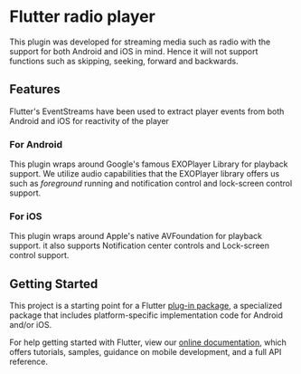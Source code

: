 # Flutter radio player

This plugin was developed for streaming media such as radio with the support for both Android and iOS in mind.
Hence it will not support functions such as skipping, seeking, forward and backwards.

## Features
Flutter's EventStreams have been used to extract player events from both Android and iOS for reactivity of the player

### For Android
This plugin wraps around Google's famous EXOPlayer Library for playback support. We utilize audio capabilities that
the EXOPlayer library offers us such as *foreground* running and notification control and lock-screen control support.

### For iOS
This plugin wraps around Apple's native AVFoundation for playback support. it also supports Notification center
controls and Lock-screen control support.

## Getting Started

This project is a starting point for a Flutter
[plug-in package](https://flutter.dev/developing-packages/),
a specialized package that includes platform-specific implementation code for
Android and/or iOS.

For help getting started with Flutter, view our 
[online documentation](https://flutter.dev/docs), which offers tutorials, 
samples, guidance on mobile development, and a full API reference.
